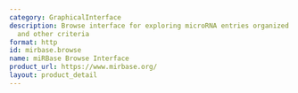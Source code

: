 ```yaml
---
category: GraphicalInterface
description: Browse interface for exploring microRNA entries organized by species
  and other criteria
format: http
id: mirbase.browse
name: miRBase Browse Interface
product_url: https://www.mirbase.org/
layout: product_detail
---
```

